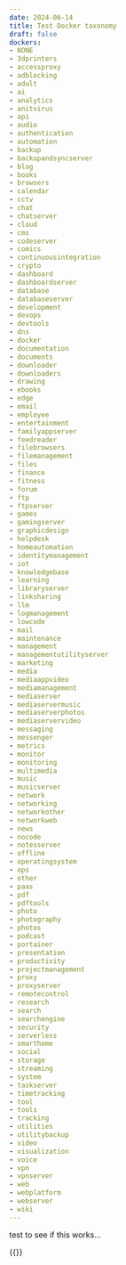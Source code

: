 ```yaml
---
date: 2024-06-14
title: Test Docker taxonomy
draft: false
dockers:
- NONE
- 3dprinters
- accessproxy
- adblocking
- adult
- ai
- analytics
- anitvirus
- api
- audio
- authentication
- automation
- backup
- backupandsyncserver
- blog
- books
- browsers
- calendar
- cctv
- chat
- chatserver
- cloud
- cms
- codeserver
- comics
- continuousintegration
- crypto
- dashboard
- dashboardserver
- database
- databaseserver
- development
- devops
- devtools
- dns
- docker
- documentation
- documents
- downloader
- downloaders
- drawing
- ebooks
- edge
- email
- employee
- entertainment
- familyappserver
- feedreader
- filebrowsers
- filemanagement
- files
- finance
- fitness
- forum
- ftp
- ftpserver
- games
- gamingserver
- graphicdesign
- helpdesk
- homeautomation
- identitymanagement
- iot
- knowledgebase
- learning
- libraryserver
- linksharing
- llm
- logmanagement
- lowcode
- mail
- maintenance
- management
- managementutilityserver
- marketing
- media
- mediaappvideo
- mediamanagement
- mediaserver
- mediaservermusic
- mediaserverphotos
- mediaservervideo
- messaging
- messenger
- metrics
- monitor
- monitoring
- multimedia
- music
- musicserver
- network
- networking
- networkother
- networkweb
- news
- nocode
- notesserver
- offline
- operatingsystem
- ops
- other
- paas
- pdf
- pdftools
- photo
- photography
- photos
- podcast
- portainer
- presentation
- productivity
- projectmanagement
- proxy
- proxyserver
- remotecontrol
- research
- search
- searchengine
- security
- serverless
- smarthome
- social
- storage
- streaming
- system
- taskserver
- timetracking
- tool
- tools
- tracking
- utilities
- utilitybackup
- video
- visualization
- voice
- vpn
- vpnserver
- web
- webplatform
- webserver
- wiki
---
```


test to see if this works...


{{<pt-taxonomy>}}
